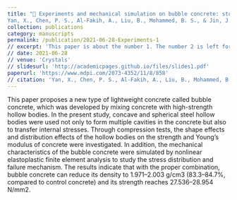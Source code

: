 ```yaml
---
title: "🔹 Experiments and mechanical simulation on bubble concrete: studies on the effects of shape and position of hollow bodies mixed in concrete. <br>
Yan, X., Chen, P. S., Al-Fakih, A., Liu, B., Mohammed, B. S., & Jin, J.  (Crystals, 2021.)"
collection: publications
category: manuscripts
permalink: /publication/2021-06-28-Experiments-1
// excerpt: 'This paper is about the number 1. The number 2 is left for future work.'
// date: 2021-06-28
// venue: 'Crystals'
// slidesurl: 'http://academicpages.github.io/files/slides1.pdf'
paperurl: 'https://www.mdpi.com/2073-4352/11/8/858'
// citation: 'Yan, X., Chen, P. S., Al-Fakih, A., Liu, B., Mohammed, B. S., & Jin, J. (2021). Experiments and mechanical simulation on bubble concrete: studies on the effects of shape and position of hollow bodies mixed in concrete. Crystals, 11(8), 858.'
---
```

This paper proposes a new type of lightweight concrete called bubble concrete, which was developed by mixing concrete with high-strength hollow bodies. In the present study, concave and spherical steel hollow bodies were used not only to form multiple cavities in the concrete but also to transfer internal stresses. Through compression tests, the shape effects and distribution effects of the hollow bodies on the strength and Young’s modulus of concrete were investigated. In addition, the mechanical characteristics of the bubble concrete were simulated by nonlinear elastoplastic finite element analysis to study the stress distribution and failure mechanism. The results indicate that with the proper combination, bubble concrete can reduce its density to 1.971–2.003 g/cm3 (83.3–84.7%, compared to control concrete) and its strength reaches 27.536–28.954 N/mm2.

